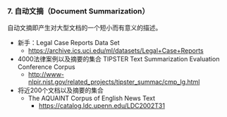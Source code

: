 ### 7. 自动文摘（Document Summarization）

自动文摘即产生对大型文档的一个短小而有意义的描述。

- 新手：Legal Case Reports Data Set
	- https://archive.ics.uci.edu/ml/datasets/Legal+Case+Reports
- 4000法律案例以及摘要的集合 TIPSTER Text Summarization Evaluation Conference Corpus
	- http://www-nlpir.nist.gov/related_projects/tipster_summac/cmp_lg.html
- 将近200个文档以及摘要的集合
	- The AQUAINT Corpus of English News Text
		- https://catalog.ldc.upenn.edu/LDC2002T31